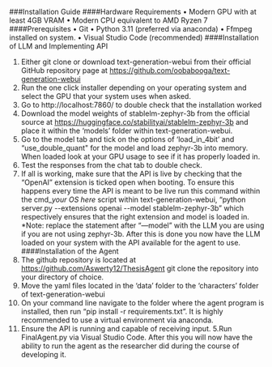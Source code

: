 ###Installation Guide
####Hardware Requirements 
•	Modern GPU with at least 4GB VRAM 
•	Modern CPU equivalent to AMD Ryzen 7
####Prerequisites
•	Git
•	Python 3.11 (preferred via anaconda)
•	Ffmpeg installed on system.
•	Visual Studio Code (recommended)
####Installation of LLM and Implementing API
1. Either git clone or download text-generation-webui from their official GitHub repository page at https://github.com/oobabooga/text-generation-webui
2. Run the one click installer depending on your operating system and select the GPU that your system uses when asked.
3. Go to http://localhost:7860/ to double check that the installation worked
4. Download the model weights of stablelm-zephyr-3b from the official source at https://huggingface.co/stabilityai/stablelm-zephyr-3b and place it within the ‘models’ folder within text-generation-webui.
5. Go to the model tab and tick on the options of ‘load_in_4bit’ and “use_double_quant" for the model and load zephyr-3b into memory. When loaded look at your GPU usage to see if it has properly loaded in.
6. Test the responses from the chat tab to double check.
7. If all is working, make sure that the API is live by checking that the “OpenAI” extension is ticked open when booting. To ensure this happens every time the API is meant to be live run this command within the cmd_*your OS here* script within text-generation-webui, “python server.py --extensions openai --model stablelm-zephyr-3b” which respectively ensures that the right extension and model is loaded in. 
*Note: replace the statement after “—model” with the LLM you are using if you are not using zephyr-3b.
After this is done you now have the LLM loaded on your system with the API available for the agent to use.
####Installation of the Agent
1. The github repository is located at https://github.com/Aswerty12/ThesisAgent git clone the repository into your directory of choice.
2. Move the yaml files located in the ‘data’ folder to the ‘characters’ folder of text-generation-webui
3. On your command line navigate to the folder where the agent program is installed, then run “pip install -r requirements.txt”. It is highly recommended to use a virtual environment via anaconda.
4. Ensure the API is running and capable of receiving input.
5.Run FinalAgent.py via Visual Studio Code. 
	After this you will now have the ability to run the agent as the researcher did during the course of developing it.
